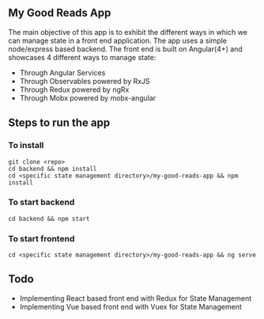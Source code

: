 ## My Good Reads App
 The main objective of this app is to exhibit the different ways in which we can manage state in a front end application. The app uses a simple node/express based backend. The front end is built on Angular(4+) and showcases 4 different ways to manage state:

*   Through Angular Services
*   Through Observables powered by RxJS
*   Through Redux powered by ngRx
*   Through Mobx powered by mobx-angular


## Steps to run the app

### To install
    git clone <repo>
    cd backend && npm install
    cd <specific state management directory>/my-good-reads-app && npm install

### To start backend
    cd backend && npm start

### To start frontend
    cd <specific state management directory>/my-good-reads-app && ng serve


## Todo
* Implementing React based front end with Redux for State Management
* Implementing Vue based front end with Vuex for State Management